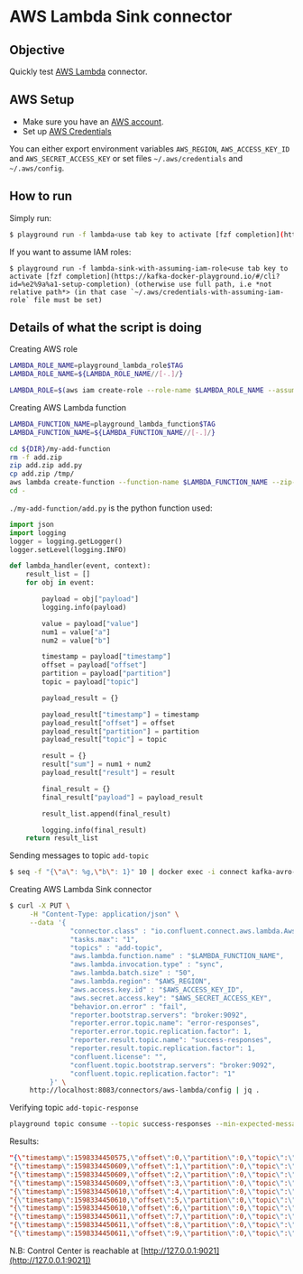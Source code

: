 # AWS Lambda Sink connector



## Objective

Quickly test [AWS Lambda](https://docs.confluent.io/current/connect/kafka-connect-aws-lambda/index.html#kconnect-long-lambda-sink-connector) connector.



## AWS Setup

* Make sure you have an [AWS account](https://docs.aws.amazon.com/streams/latest/dev/before-you-begin.html#setting-up-sign-up-for-aws).
* Set up [AWS Credentials](https://docs.confluent.io/kafka-connectors/s3-sink/current/overview.html#aws-credentials)

You can either export environment variables `AWS_REGION`, `AWS_ACCESS_KEY_ID` and `AWS_SECRET_ACCESS_KEY` or set files `~/.aws/credentials` and `~/.aws/config`.

## How to run

Simply run:

```bash
$ playground run -f lambda<use tab key to activate [fzf completion](https://kafka-docker-playground.io/#/cli?id=%e2%9a%a1-setup-completion) (otherwise use full path, i.e *not relative path*>
```

If you want to assume IAM roles:

```
$ playground run -f lambda-sink-with-assuming-iam-role<use tab key to activate [fzf completion](https://kafka-docker-playground.io/#/cli?id=%e2%9a%a1-setup-completion) (otherwise use full path, i.e *not relative path*> (in that case `~/.aws/credentials-with-assuming-iam-role` file must be set)
```

## Details of what the script is doing

Creating AWS role

```bash
LAMBDA_ROLE_NAME=playground_lambda_role$TAG
LAMBDA_ROLE_NAME=${LAMBDA_ROLE_NAME//[-.]/}

LAMBDA_ROLE=$(aws iam create-role --role-name $LAMBDA_ROLE_NAME --assume-role-policy-document '{"Version": "2012-10-17","Statement": [{ "Effect": "Allow", "Principal": {"Service": "lambda.amazonaws.com"}, "Action": "sts:AssumeRole"}]}' --output text --query 'Role.Arn')
```

Creating AWS Lambda function

```bash
LAMBDA_FUNCTION_NAME=playground_lambda_function$TAG
LAMBDA_FUNCTION_NAME=${LAMBDA_FUNCTION_NAME//[-.]/}

cd ${DIR}/my-add-function
rm -f add.zip
zip add.zip add.py
cp add.zip /tmp/
aws lambda create-function --function-name $LAMBDA_FUNCTION_NAME --zip-file fileb:///tmp/add.zip --handler add.lambda_handler --runtime python3.8 --role $LAMBDA_ROLE
cd -
```

`./my-add-function/add.py` is the python function used:

```python
import json
import logging
logger = logging.getLogger()
logger.setLevel(logging.INFO)

def lambda_handler(event, context):
    result_list = []
    for obj in event:

        payload = obj["payload"]
        logging.info(payload)

        value = payload["value"]
        num1 = value["a"]
        num2 = value["b"]

        timestamp = payload["timestamp"]
        offset = payload["offset"]
        partition = payload["partition"]
        topic = payload["topic"]

        payload_result = {}

        payload_result["timestamp"] = timestamp
        payload_result["offset"] = offset
        payload_result["partition"] = partition
        payload_result["topic"] = topic

        result = {}
        result["sum"] = num1 + num2
        payload_result["result"] = result

        final_result = {}
        final_result["payload"] = payload_result

        result_list.append(final_result)

        logging.info(final_result)
    return result_list
```



Sending messages to topic `add-topic`

```bash
$ seq -f "{\"a\": %g,\"b\": 1}" 10 | docker exec -i connect kafka-avro-console-producer --broker-list broker:9092 --property schema.registry.url=http://schema-registry:8081 --topic add-topic --property value.schema='{"type":"record","name":"myrecord","fields":[{"name":"a","type":"int"},{"name":"b","type":"int"}]}'
```

Creating AWS Lambda Sink connector

```bash
$ curl -X PUT \
     -H "Content-Type: application/json" \
     --data '{
               "connector.class" : "io.confluent.connect.aws.lambda.AwsLambdaSinkConnector",
               "tasks.max": "1",
               "topics" : "add-topic",
               "aws.lambda.function.name" : "$LAMBDA_FUNCTION_NAME",
               "aws.lambda.invocation.type" : "sync",
               "aws.lambda.batch.size" : "50",
               "aws.lambda.region": "$AWS_REGION",
               "aws.access.key.id" : "$AWS_ACCESS_KEY_ID",
               "aws.secret.access.key": "$AWS_SECRET_ACCESS_KEY",
               "behavior.on.error" : "fail",
               "reporter.bootstrap.servers": "broker:9092",
               "reporter.error.topic.name": "error-responses",
               "reporter.error.topic.replication.factor": 1,
               "reporter.result.topic.name": "success-responses",
               "reporter.result.topic.replication.factor": 1,
               "confluent.license": "",
               "confluent.topic.bootstrap.servers": "broker:9092",
               "confluent.topic.replication.factor": "1"
          }' \
     http://localhost:8083/connectors/aws-lambda/config | jq .
```

Verifying topic `add-topic-response`

```bash
playground topic consume --topic success-responses --min-expected-messages 10 --timeout 60
```

Results:

```json
"{\"timestamp\":1598334450575,\"offset\":0,\"partition\":0,\"topic\":\"add-topic\",\"result\":{\"sum\":2}}"
"{\"timestamp\":1598334450609,\"offset\":1,\"partition\":0,\"topic\":\"add-topic\",\"result\":{\"sum\":3}}"
"{\"timestamp\":1598334450609,\"offset\":2,\"partition\":0,\"topic\":\"add-topic\",\"result\":{\"sum\":4}}"
"{\"timestamp\":1598334450609,\"offset\":3,\"partition\":0,\"topic\":\"add-topic\",\"result\":{\"sum\":5}}"
"{\"timestamp\":1598334450610,\"offset\":4,\"partition\":0,\"topic\":\"add-topic\",\"result\":{\"sum\":6}}"
"{\"timestamp\":1598334450610,\"offset\":5,\"partition\":0,\"topic\":\"add-topic\",\"result\":{\"sum\":7}}"
"{\"timestamp\":1598334450610,\"offset\":6,\"partition\":0,\"topic\":\"add-topic\",\"result\":{\"sum\":8}}"
"{\"timestamp\":1598334450611,\"offset\":7,\"partition\":0,\"topic\":\"add-topic\",\"result\":{\"sum\":9}}"
"{\"timestamp\":1598334450611,\"offset\":8,\"partition\":0,\"topic\":\"add-topic\",\"result\":{\"sum\":10}}"
"{\"timestamp\":1598334450611,\"offset\":9,\"partition\":0,\"topic\":\"add-topic\",\"result\":{\"sum\":11}}"
```

N.B: Control Center is reachable at [http://127.0.0.1:9021](http://127.0.0.1:9021])
